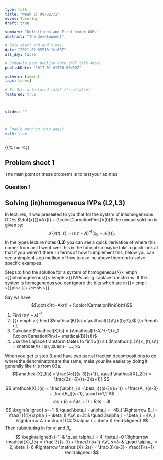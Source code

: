 ```yaml
---
type: talk
title: "Week 2: 09/02/21"
event: Tutoring
draft: true

summary: "Definitions and First order ODEs"
abstract: "The development"

# Talk start and end times.
date: "2021-02-09T10:15:00Z"
all_day: false

# Schedule page publish date (NOT talk date).
publishDate: "2017-01-01T00:00:00Z"

authors: [admin]
tags: [odes]

# Is this a featured talk? (true/false)
featured: true



slides: ""



# Enable math on this page?
math: true
---
```


{{% toc %}}


## Problem sheet 1

The main point of these problems is to test your abilities

### Question 1




## Solving (in)homogeneous IVPs **(L2,L3)**

In lectures, it was presented to you that for the system of inhomogeneous ODEs $\dot{x}(t)=Ax(t) + {\color{CarnationPink}b(t)}$
the unique solution is given by:
$$
    \mathcal{L}\{x(t);s\} = (s\mathcal{I}-A)^{-1}(x_0 + \mathcal{B}(s)).
$$
In the types lecture notes **(L3)** you can see a quick derivation of where this comes from and I went over this in the tutorial so maybe take a quick look at that if you weren't there. In terms of how to implement this, below you can see a simple 4 step method of how to use the above theorem to solve specific examples.



Steps to find the solution for a system of homogeneous/{{< emph >}}inhomogeneous{{< /emph >}} IVPs using Laplace transforms. If the system is homogeneous you can ignore the bits which are in {{< emph >}}pink {{< /emph >}}.

Say we have 
$$\dot{x}(t)=Ax(t) + {\color{CarnationPink}b(t)}$$

1. Find $(s\mathcal{I}-A)^{-1}$
2. {{< emph >}} Find $\mathcal{B}(s) = \mathcal{L}\\\{b(t);s\\\}$ {{< /emph >}}
3.  Calculate $\mathcal{X}(s) = (s\mathcal{I}-A)^{-1}(x_0 {\color{CarnationPink}+ \mathcal{B}(s)})$
4. Use the Laplace transform tables to find $x(t)$ s.t. $\mathcal{L}\\{x_i(t);s\\} = \mathcal{X}_i(s),\quad i=1,...,N$


When you get to step 3. and have two partial fraction decompositions to do where the denominators are the same, make your life easier by doing it generally like this from Q3a.
$$
    \mathcal{X}_1(s) = \frac{4s}{(s-3)(s+1)}, \quad \mathcal{X}_2(s) = \frac{2s +6}{(s-3)(s+1)}
$$

$$
    \mathcal{X}_i(s) = \frac{\alpha_i s +\beta_i}{(s-3)(s+1)}  = \frac{A_i}{s-3} + \frac{B_i}{s+1}, \quad i=1,2
$$
$$
    \alpha_i s + \beta_i = A_i(s+1) + B_i(s-3)
$$
$$
\begin{aligned}
    s=-1: & \quad \beta_i - \alpha_i = -4B_i \Rightarrow B_i = \frac{1}{4}(\alpha_i - \beta_i) \\\\\\
    s=3:  & \quad 3\alpha_i + \beta_i = 4A_i \Rightarrow A_i = \frac{1}{4}(3\alpha_i + \beta_i)
\end{aligned}
$$
Then substituting in for $\alpha_i$ and $\beta_i$,
$$
\begin{aligned}
    i=1: & \quad \alpha_i = 4, \beta_i=0 \Rightarrow \mathcal{X}_1(s) = \frac{3}{s-3} + \frac{1}{s+1} \\\\\\
    s=3: & \quad \alpha_i = 2, \beta_i=6 \Rightarrow \mathcal{X}_2(s) = \frac{3}{s-3} - \frac{1}{s+1}
\end{aligned}
$$